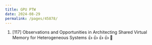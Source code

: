 ```yaml
---
title: GPU PTW
date: 2024-08-29
permalink: /pages/45878/
---
```


1. [117] Observations and Opportunities in Architecting Shared Virtual Memory for Heterogeneous Systems :+1: :+1: :+1: :+1: :older_man:
